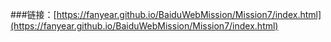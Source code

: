 
###链接：[https://fanyear.github.io/BaiduWebMission/Mission7/index.html](https://fanyear.github.io/BaiduWebMission/Mission7/index.html)
